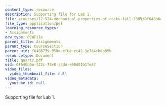 ```yaml
---
content_type: resource
description: Supporting file for Lab 1.
file: /courses/12-524-mechanical-properties-of-rocks-fall-2005/0f646b6af22c78e8a8dae60d01b1fe87_quartz.pdf
file_type: application/pdf
learning_resource_types:
- Assignments
ocw_type: OCWFile
parent_title: Assignments
parent_type: CourseSection
parent_uid: f6466739-950d-cfb8-ec42-3e784cbdb89b
resourcetype: Document
title: quartz.pdf
uid: 0f646b6a-f22c-78e8-a8da-e60d01b1fe87
video_files:
  video_thumbnail_file: null
video_metadata:
  youtube_id: null
---
```

Supporting file for Lab 1.